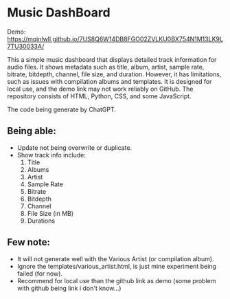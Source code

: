 # Music DashBoard

Demo: https://mqinlwll.github.io/7US8Q6W14DB8FGO02ZVLKU0BX754N1M13LK9L7TU30033A/

This a simple music dashboard that displays detailed track information for audio files. It shows metadata such as title, album, artist, sample rate, bitrate, bitdepth, channel, file size, and duration. However, it has limitations, such as issues with compilation albums and templates. It is designed for local use, and the demo link may not work reliably on GitHub. The repository consists of HTML, Python, CSS, and some JavaScript.

The code being generate by ChatGPT.

## Being able:
- Update not being overwrite or duplicate.
- Show track info include:
	1. Title
	2. Albums
	3. Artist
	4. Sample Rate
	5. Bitrate
	6. Bitdepth
	7. Channel
	8. File Size (in MB)
	9. Durations
## Few note:
- It will not generate well with the Various Artist (or compilation album).
- Ignore the templates/various_artist.html, is just mine experiment being failed (for now).
- Recommend for local use than the github link as demo (some problem with github being link i don't know...)
